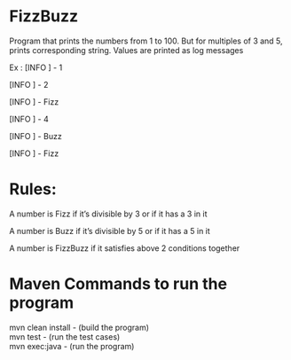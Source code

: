 # FizzBuzz
Program that prints the numbers from 1 to 100. But for multiples of 3 and 5, prints corresponding string. Values are printed as log messages

Ex : 
[INFO ] - 1

[INFO ] - 2

[INFO ] - Fizz

[INFO ] - 4

[INFO ] - Buzz

[INFO ] - Fizz



# Rules:

A number is Fizz if it’s divisible by 3 or if it has a 3 in it <br />

A number is Buzz if it’s divisible by 5 or if it has a 5 in it <br />

A number is FizzBuzz if it satisfies above 2 conditions together <br />



# Maven Commands to run the program
mvn clean install - (build the program) <br />
mvn test - (run the test cases) <br />
mvn exec:java - (run the program) <br />
